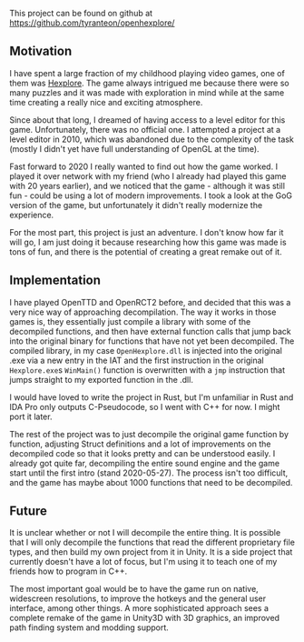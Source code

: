 This project can be found on github at  
https://github.com/tyranteon/openhexplore/

## Motivation

I have spent a large fraction of my childhood playing video games, one of them was [Hexplore](https://en.wikipedia.org/wiki/Hexplore). The game always intrigued me because there were so many puzzles and it was made with exploration in mind while at the same time creating a really nice and exciting atmosphere.

Since about that long, I dreamed of having access to a level editor for this game. Unfortunately, there was no official one. I attempted a project at a level editor in 2010, which was abandoned due to the complexity of the task (mostly I didn't yet have full understanding of OpenGL at the time).

Fast forward to 2020 I really wanted to find out how the game worked. I played it over network with my friend (who I already had played this game with 20 years earlier), and we noticed that the game - although it was still fun - could be using a lot of modern improvements. I took a look at the GoG version of the game, but unfortunately it didn't really modernize the experience.

For the most part, this project is just an adventure. I don't know how far it will go, I am just doing it because researching how this game was made is tons of fun, and there is the potential of creating a great remake out of it.

## Implementation

I have played OpenTTD and OpenRCT2 before, and decided that this was a very nice way of approaching decompilation. The way it works in those games is, they essentially just compile a library with some of the decompiled functions, and then have external function calls that jump back into the original binary for functions that have not yet been decompiled. The compiled library, in my case `OpenHexplore.dll` is injected into the original .exe via a new entry in the IAT and the first instruction in the original `Hexplore.exe`s `WinMain()` function is overwritten with a `jmp` instruction that jumps straight to my exported function in the .dll.

I would have loved to write the project in Rust, but I'm unfamiliar in Rust and IDA Pro only outputs C-Pseudocode, so I went with C++ for now. I might port it later.

The rest of the project was to just decompile the original game function by function, adjusting Struct definitions and a lot of improvements on the decompiled code so that it looks pretty and can be understood easily. I already got quite far, decompiling the entire sound engine and the game start until the first intro (stand 2020-05-27). The process isn't too difficult, and the game has maybe about 1000 functions that need to be decompiled.

## Future

It is unclear whether or not I will decompile the entire thing. It is possible that I will only decompile the functions that read the different proprietary file types, and then build my own project from it in Unity. It is a side project that currently doesn't have a lot of focus, but I'm using it to teach one of my friends how to program in C++.

The most important goal would be to have the game run on native, widescreen resolutions, to improve the hotkeys and the general user interface, among other things. A more sophisticated approach sees a complete remake of the game in Unity3D with 3D graphics, an improved path finding system and modding support.
